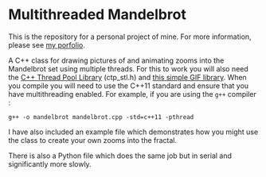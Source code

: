 # Multithreaded Mandelbrot

This is the repository for a personal project of mine. For more information, please see [my porfolio](https://tomchaplin.github.io/portfolio).

A C++ class for drawing pictures of and animating zooms into the Mandelbrot set using multiple threads. For this to work you will also need the [C++ Thread Pool Library](https://github.com/vit-vit/CTPL) (ctp_stl.h) and [this simple GIF library](https://github.com/ginsweater/gif-h). When you compile you will need to use the C++11 standard and ensure that you have multithreading enabled. For example, if you are using the <code>g++</code> compiler :

```
g++ -o mandelbrot mandelbrot.cpp -std=c++11 -pthread
```

I have also included an example file which demonstrates how you might use the class to create your own zooms into the fractal.

There is also a Python file which does the same job but in serial and significantly more slowly.
